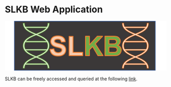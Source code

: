 # SLKB Web Application

![Logo](images/logo.png)

SLKB can be freely accessed and queried at the following [link](https://slkb.osubmi.org/).